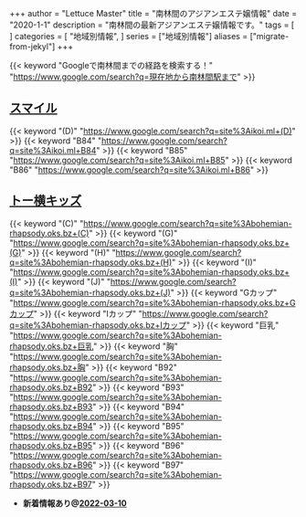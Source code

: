 +++
author = "Lettuce Master"
title = "南林間のアジアンエステ嬢情報"
date = "2020-1-1"
description = "南林間の最新アジアンエステ嬢情報です。"
tags = [
]
categories = [
    "地域別情報",
]
series = ["地域別情報"]
aliases = ["migrate-from-jekyl"]
+++

{{< keyword "Googleで南林間までの経路を検索する！" "https://www.google.com/search?q=現在地から南林間駅まで" >}}

## [スマイル](http://ikoi.ml/)
{{< keyword "(D)" "https://www.google.com/search?q=site%3Aikoi.ml+(D)" >}} {{< keyword "B84" "https://www.google.com/search?q=site%3Aikoi.ml+B84" >}} {{< keyword "B85" "https://www.google.com/search?q=site%3Aikoi.ml+B85" >}} {{< keyword "B86" "https://www.google.com/search?q=site%3Aikoi.ml+B86" >}} 

## [トー横キッズ](http://bohemian-rhapsody.oks.bz/)
{{< keyword "(C)" "https://www.google.com/search?q=site%3Abohemian-rhapsody.oks.bz+(C)" >}} {{< keyword "(G)" "https://www.google.com/search?q=site%3Abohemian-rhapsody.oks.bz+(G)" >}} {{< keyword "(H)" "https://www.google.com/search?q=site%3Abohemian-rhapsody.oks.bz+(H)" >}} {{< keyword "(I)" "https://www.google.com/search?q=site%3Abohemian-rhapsody.oks.bz+(I)" >}} {{< keyword "(J)" "https://www.google.com/search?q=site%3Abohemian-rhapsody.oks.bz+(J)" >}} {{< keyword "Gカップ" "https://www.google.com/search?q=site%3Abohemian-rhapsody.oks.bz+Gカップ" >}} {{< keyword "Iカップ" "https://www.google.com/search?q=site%3Abohemian-rhapsody.oks.bz+Iカップ" >}} {{< keyword "巨乳" "https://www.google.com/search?q=site%3Abohemian-rhapsody.oks.bz+巨乳" >}} {{< keyword "胸" "https://www.google.com/search?q=site%3Abohemian-rhapsody.oks.bz+胸" >}} {{< keyword "B92" "https://www.google.com/search?q=site%3Abohemian-rhapsody.oks.bz+B92" >}} {{< keyword "B93" "https://www.google.com/search?q=site%3Abohemian-rhapsody.oks.bz+B93" >}} {{< keyword "B94" "https://www.google.com/search?q=site%3Abohemian-rhapsody.oks.bz+B94" >}} {{< keyword "B95" "https://www.google.com/search?q=site%3Abohemian-rhapsody.oks.bz+B95" >}} {{< keyword "B96" "https://www.google.com/search?q=site%3Abohemian-rhapsody.oks.bz+B96" >}} {{< keyword "B97" "https://www.google.com/search?q=site%3Abohemian-rhapsody.oks.bz+B97" >}} 

- **新着情報あり@[2022-03-10](/post/2022-03-10)**
